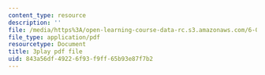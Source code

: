 ```yaml
---
content_type: resource
description: ''
file: /media/https%3A/open-learning-course-data-rc.s3.amazonaws.com/6-004-computation-structures-spring-2017/843a56df49226f93f9ff65b93e87f7b2_yRvgtY49eXE.pdf
file_type: application/pdf
resourcetype: Document
title: 3play pdf file
uid: 843a56df-4922-6f93-f9ff-65b93e87f7b2
---
```

